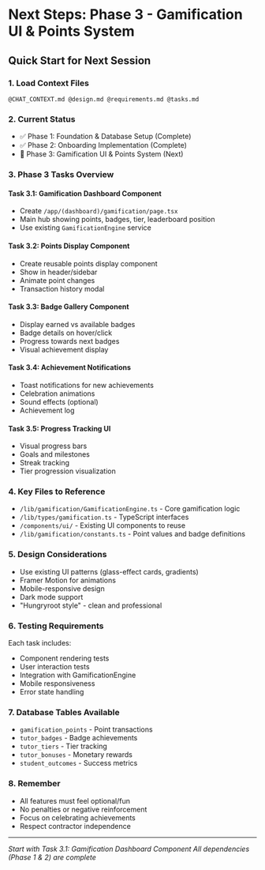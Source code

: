 # Next Steps: Phase 3 - Gamification UI & Points System

## Quick Start for Next Session

### 1. Load Context Files
```
@CHAT_CONTEXT.md @design.md @requirements.md @tasks.md
```

### 2. Current Status
- ✅ Phase 1: Foundation & Database Setup (Complete)
- ✅ Phase 2: Onboarding Implementation (Complete)
- 🚀 Phase 3: Gamification UI & Points System (Next)

### 3. Phase 3 Tasks Overview

#### Task 3.1: Gamification Dashboard Component
- Create `/app/(dashboard)/gamification/page.tsx`
- Main hub showing points, badges, tier, leaderboard position
- Use existing `GamificationEngine` service

#### Task 3.2: Points Display Component
- Create reusable points display component
- Show in header/sidebar
- Animate point changes
- Transaction history modal

#### Task 3.3: Badge Gallery Component
- Display earned vs available badges
- Badge details on hover/click
- Progress towards next badges
- Visual achievement display

#### Task 3.4: Achievement Notifications
- Toast notifications for new achievements
- Celebration animations
- Sound effects (optional)
- Achievement log

#### Task 3.5: Progress Tracking UI
- Visual progress bars
- Goals and milestones
- Streak tracking
- Tier progression visualization

### 4. Key Files to Reference
- `/lib/gamification/GamificationEngine.ts` - Core gamification logic
- `/lib/types/gamification.ts` - TypeScript interfaces
- `/components/ui/` - Existing UI components to reuse
- `/lib/gamification/constants.ts` - Point values and badge definitions

### 5. Design Considerations
- Use existing UI patterns (glass-effect cards, gradients)
- Framer Motion for animations
- Mobile-responsive design
- Dark mode support
- "Hungryroot style" - clean and professional

### 6. Testing Requirements
Each task includes:
- Component rendering tests
- User interaction tests  
- Integration with GamificationEngine
- Mobile responsiveness
- Error state handling

### 7. Database Tables Available
- `gamification_points` - Point transactions
- `tutor_badges` - Badge achievements
- `tutor_tiers` - Tier tracking
- `tutor_bonuses` - Monetary rewards
- `student_outcomes` - Success metrics

### 8. Remember
- All features must feel optional/fun
- No penalties or negative reinforcement
- Focus on celebrating achievements
- Respect contractor independence

---

*Start with Task 3.1: Gamification Dashboard Component*
*All dependencies (Phase 1 & 2) are complete* 